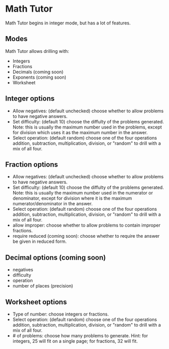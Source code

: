 # Math Tutor

Math Tutor begins in integer mode, but has a lot of features.

## Modes
Math Tutor allows drilling with:
- Integers
- Fractions
- Decimals (coming soon)
- Exponents (coming soon)
- Worksheet

## Integer options
- Allow negatives: (default unchecked) choose whether to allow problems to have negative answers.
- Set difficulty: (default 10) choose the diffulty of the problems generated.  Note: this is usually the maximum number used in the problems, except for division which uses it as the maximum number in the answer.
- Select operation: (default random) choose one of the four operations addition, subtraction, multiplication, division, or "random" to drill with a mix of all four.

## Fraction options
- Allow negatives: (default unchecked) choose whether to allow problems to have negative answers.
- Set difficulty: (default 10) choose the diffulty of the problems generated.  Note: this is usually the maximum number used in the numerator or denominator, except for division where it is the maximum numerator/denominator in the answer.
- Select operation: (default random) choose one of the four operations addition, subtraction, multiplication, division, or "random" to drill with a mix of all four.
- allow improper: choose whether to allow problems to contain improper fractions.
- require reduced (coming soon): choose whether to require the answer be given in reduced form.

## Decimal options (coming soon)
- negatives
- difficulty
- operation
- number of places (precision)

## Worksheet options
- Type of number: choose integers or fractions.
- Select operation: (default random) choose one of the four operations addition, subtraction, multiplication, division, or "random" to drill with a mix of all four.
- \# of problems: choose how many problems to generate.  Hint: for integers, 25 will fit on a single page; for fractions, 32 will fit.
